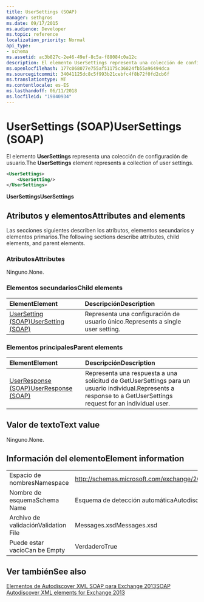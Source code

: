 ```yaml
---
title: UserSettings (SOAP)
manager: sethgros
ms.date: 09/17/2015
ms.audience: Developer
ms.topic: reference
localization_priority: Normal
api_type:
- schema
ms.assetid: ac3b827c-2e46-49ef-8c5a-f88084c0a12c
description: El elemento UserSettings representa una colección de configuración de usuario.
ms.openlocfilehash: 177c068077e755af51175c36824fb55a96494dca
ms.sourcegitcommit: 34041125dc8c5f993b21cebfc4f8b72f0fd2cb6f
ms.translationtype: MT
ms.contentlocale: es-ES
ms.lasthandoff: 06/11/2018
ms.locfileid: "19840934"
---
```

# <a name="usersettings-soap"></a><span data-ttu-id="ae505-103">UserSettings (SOAP)</span><span class="sxs-lookup"><span data-stu-id="ae505-103">UserSettings (SOAP)</span></span>

<span data-ttu-id="ae505-104">El elemento **UserSettings** representa una colección de configuración de usuario.</span><span class="sxs-lookup"><span data-stu-id="ae505-104">The **UserSettings** element represents a collection of user settings.</span></span> 
  
```XML
<UserSettings>
    <UserSetting/>
</UserSettings>
```

 <span data-ttu-id="ae505-105">**UserSettings**</span><span class="sxs-lookup"><span data-stu-id="ae505-105">**UserSettings**</span></span>
## <a name="attributes-and-elements"></a><span data-ttu-id="ae505-106">Atributos y elementos</span><span class="sxs-lookup"><span data-stu-id="ae505-106">Attributes and elements</span></span>

<span data-ttu-id="ae505-107">Las secciones siguientes describen los atributos, elementos secundarios y elementos primarios.</span><span class="sxs-lookup"><span data-stu-id="ae505-107">The following sections describe attributes, child elements, and parent elements.</span></span>
  
### <a name="attributes"></a><span data-ttu-id="ae505-108">Atributos</span><span class="sxs-lookup"><span data-stu-id="ae505-108">Attributes</span></span>

<span data-ttu-id="ae505-109">Ninguno.</span><span class="sxs-lookup"><span data-stu-id="ae505-109">None.</span></span>
  
### <a name="child-elements"></a><span data-ttu-id="ae505-110">Elementos secundarios</span><span class="sxs-lookup"><span data-stu-id="ae505-110">Child elements</span></span>

|<span data-ttu-id="ae505-111">**Element**</span><span class="sxs-lookup"><span data-stu-id="ae505-111">**Element**</span></span>|<span data-ttu-id="ae505-112">**Descripción**</span><span class="sxs-lookup"><span data-stu-id="ae505-112">**Description**</span></span>|
|:-----|:-----|
|[<span data-ttu-id="ae505-113">UserSetting (SOAP)</span><span class="sxs-lookup"><span data-stu-id="ae505-113">UserSetting (SOAP)</span></span>](usersetting-soap.md) <br/> |<span data-ttu-id="ae505-114">Representa una configuración de usuario único.</span><span class="sxs-lookup"><span data-stu-id="ae505-114">Represents a single user setting.</span></span>  <br/> |
   
### <a name="parent-elements"></a><span data-ttu-id="ae505-115">Elementos principales</span><span class="sxs-lookup"><span data-stu-id="ae505-115">Parent elements</span></span>

|<span data-ttu-id="ae505-116">**Element**</span><span class="sxs-lookup"><span data-stu-id="ae505-116">**Element**</span></span>|<span data-ttu-id="ae505-117">**Descripción**</span><span class="sxs-lookup"><span data-stu-id="ae505-117">**Description**</span></span>|
|:-----|:-----|
|[<span data-ttu-id="ae505-118">UserResponse (SOAP)</span><span class="sxs-lookup"><span data-stu-id="ae505-118">UserResponse (SOAP)</span></span>](userresponse-soap.md) <br/> |<span data-ttu-id="ae505-119">Representa una respuesta a una solicitud de GetUserSettings para un usuario individual.</span><span class="sxs-lookup"><span data-stu-id="ae505-119">Represents a response to a GetUserSettings request for an individual user.</span></span>  <br/> |
   
## <a name="text-value"></a><span data-ttu-id="ae505-120">Valor de texto</span><span class="sxs-lookup"><span data-stu-id="ae505-120">Text value</span></span>

<span data-ttu-id="ae505-121">Ninguno.</span><span class="sxs-lookup"><span data-stu-id="ae505-121">None.</span></span>
  
## <a name="element-information"></a><span data-ttu-id="ae505-122">Información del elemento</span><span class="sxs-lookup"><span data-stu-id="ae505-122">Element information</span></span>

|||
|:-----|:-----|
|<span data-ttu-id="ae505-123">Espacio de nombres</span><span class="sxs-lookup"><span data-stu-id="ae505-123">Namespace</span></span>  <br/> |http://schemas.microsoft.com/exchange/2010/Autodiscover  <br/> |
|<span data-ttu-id="ae505-124">Nombre de esquema</span><span class="sxs-lookup"><span data-stu-id="ae505-124">Schema Name</span></span>  <br/> |<span data-ttu-id="ae505-125">Esquema de detección automática</span><span class="sxs-lookup"><span data-stu-id="ae505-125">Autodiscover schema</span></span>  <br/> |
|<span data-ttu-id="ae505-126">Archivo de validación</span><span class="sxs-lookup"><span data-stu-id="ae505-126">Validation File</span></span>  <br/> |<span data-ttu-id="ae505-127">Messages.xsd</span><span class="sxs-lookup"><span data-stu-id="ae505-127">Messages.xsd</span></span>  <br/> |
|<span data-ttu-id="ae505-128">Puede estar vacío</span><span class="sxs-lookup"><span data-stu-id="ae505-128">Can be Empty</span></span>  <br/> |<span data-ttu-id="ae505-129">Verdadero</span><span class="sxs-lookup"><span data-stu-id="ae505-129">True</span></span>  <br/> |
   
## <a name="see-also"></a><span data-ttu-id="ae505-130">Ver también</span><span class="sxs-lookup"><span data-stu-id="ae505-130">See also</span></span>



[<span data-ttu-id="ae505-131">Elementos de Autodiscover XML SOAP para Exchange 2013</span><span class="sxs-lookup"><span data-stu-id="ae505-131">SOAP Autodiscover XML elements for Exchange 2013</span></span>](soap-autodiscover-xml-elements-for-exchange-2013.md)

